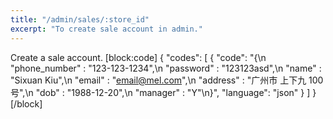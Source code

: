 ```yaml
---
title: "/admin/sales/:store_id"
excerpt: "To create sale account in admin."
---
```

Create a sale account. 
[block:code]
{
  "codes": [
    {
      "code": "{\n  \"phone_number\" : \"123-123-1234\",\n  \"password\" : \"123123asd\",\n  \"name\" : \"Sixuan Kiu\",\n  \"email\" : \"email@mel.com\",\n  \"address\" : \"广州市 上下九 100号\",\n  \"dob\" : \"1988-12-20\",\n  \"manager\" : \"Y\"\n}",
      "language": "json"
    }
  ]
}
[/block]